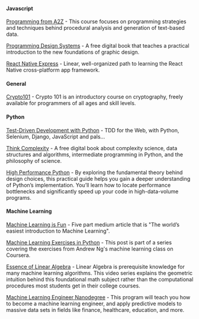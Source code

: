 #### Javascript
[Programming from A2Z](http://shiffman.net/a2z/ "Programming from A2Z") - This course focuses on programming strategies and techniques behind procedural analysis and generation of text-based data.

[Programming Design Systems](https://programmingdesignsystems.com/ "Programming Design Systems") - A free digital book that teaches a practical introduction to the new foundations of graphic design.

[React Native Express](http://www.reactnativeexpress.com/ "React Native Express") - Linear, well-organized path to learning the React Native cross-platform app framework.

#### General
[Crypto101](https://www.crypto101.io/ "Crypto101") - Crypto 101 is an introductory course on cryptography, freely available for programmers of all ages and skill levels.

#### Python

[Test-Driven Development with Python](http://www.obeythetestinggoat.com/pages/book.html "Test-Driven Development with Python") - TDD for the Web, with Python, Selenium, Django, JavaScript and pals...

[Think Complexity](http://greenteapress.com/complexity2/html/index.html "Think Complexity") - A free digital book about complexity science, data structures and algorithms, intermediate programming in Python, and the philosophy of science.

[High Performance Python](https://www.amazon.com/High-Performance-Python-Performant-Programming/dp/1449361595 "High Performance Python") - By exploring the fundamental theory behind design choices, this practical guide helps you gain a deeper understanding of Python’s implementation. You’ll learn how to locate performance bottlenecks and significantly speed up your code in high-data-volume programs.

#### Machine Learning

[Machine Learning is Fun](https://medium.com/@ageitgey/machine-learning-is-fun-80ea3ec3c471#.y71l3zw9k "Machine Learning is Fun") - Five part medium article that is "The world’s easiest introduction to Machine Learning".

[Machine Learning Exercises in Python](http://www.johnwittenauer.net/machine-learning-exercises-in-python-part-1/ "Machine Learning Exercises in Python") - This post is part of a series covering the exercises from Andrew Ng's machine learning class on Coursera.

[Essence of Linear Algebra](https://www.youtube.com/watch?v=kjBOesZCoqc&index=1&list=PLZHQObOWTQDPD3MizzM2xVFitgF8hE_ab "Essence of Linear Algebra") - Linear Algebra is prerequisite knowledge for many machine learning algorithms. This video series explains the geometric intuition behind this foundational math subject rather than the computational procedures most students get in their college courses.

[Machine Learning Engineer Nanodegree](https://www.udacity.com/course/machine-learning-engineer-nanodegree--nd009 "Machine Learning Engineer Nanodegree") - This program will teach you how to become a machine learning engineer, and apply predictive models to massive data sets in fields like finance, healthcare, education, and more.
